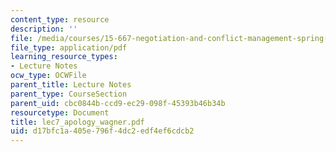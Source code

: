 ```yaml
---
content_type: resource
description: ''
file: /media/courses/15-667-negotiation-and-conflict-management-spring-2001/d17bfc1a405e796f4dc2edf4ef6cdcb2_lec7_apology_wagner.pdf
file_type: application/pdf
learning_resource_types:
- Lecture Notes
ocw_type: OCWFile
parent_title: Lecture Notes
parent_type: CourseSection
parent_uid: cbc0844b-ccd9-ec29-098f-45393b46b34b
resourcetype: Document
title: lec7_apology_wagner.pdf
uid: d17bfc1a-405e-796f-4dc2-edf4ef6cdcb2
---
```

